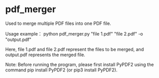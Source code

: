 # pdf_merger
Used to merge multiple PDF files into one PDF file.

Usage example：
python pdf_merger.py "file 1.pdf" "file 2.pdf" -o "output.pdf"

Here, file 1.pdf and file 2.pdf represent the files to be merged, and output.pdf represents the merged file.

Note: Before running the program, please first install PyPDF2 using the command pip install PyPDF2 (or pip3 install PyPDF2).
